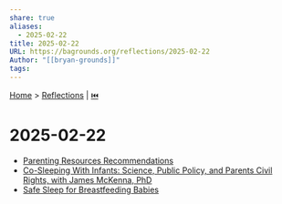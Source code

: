 ```yaml
---
share: true
aliases:
  - 2025-02-22
title: 2025-02-22
URL: https://bagrounds.org/reflections/2025-02-22
Author: "[[bryan-grounds]]"
tags: 
---
```

[Home](../index.md) > [Reflections](./index.md) | [⏮️](./2025-02-21.md)  
# 2025-02-22  
- [Parenting Resources Recommendations](../bot-chats/parenting-resources-recommendations.md)  
- [Co-Sleeping With Infants: Science, Public Policy, and Parents Civil Rights, with James McKenna, PhD](../videos/co-sleeping-with-infants-science-public-policy-and-parents-civil-rights-with-james-mckenna-phd.md)  
- [Safe Sleep for Breastfeeding Babies](../safe-sleep-for-breastfeeding-babies.md)  
